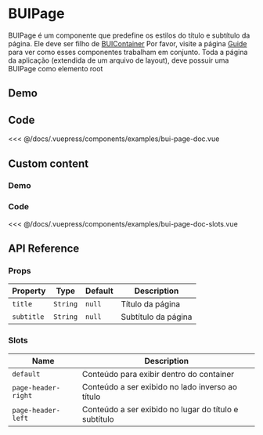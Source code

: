 # BUIPage

BUIPage é um componente que predefine os estilos do título e subtítulo da página. Ele deve ser filho de [BUIContainer](/components/bui-container.html)
Por favor, visite a página [Guide](/guide.html) para ver como esses componentes trabalham em conjunto.
Toda a página da aplicação (extendida de um arquivo de layout), deve possuir uma BUIPage como elemento root

## Demo
<Demo componentName="examples-bui-page-doc" />

## Code
<SourceCode>
<<< @/docs/.vuepress/components/examples/bui-page-doc.vue
</SourceCode>

## Custom content

### Demo
<Demo componentName="examples-bui-page-doc-slots" />

### Code
<SourceCode>
<<< @/docs/.vuepress/components/examples/bui-page-doc-slots.vue
</SourceCode>

## API Reference

### Props
| Property | Type | Default | Description |
| -------- | ---- | ------- | ----------- |
| `title` | `String` | `null` | Título da página |
| `subtitle` | `String` | `null` | Subtítulo da página |


### Slots
| Name | Description |
| -------- | ---- |
| `default` | Conteúdo para exibir dentro do container |
| `page-header-right` | Conteúdo a ser exibido no lado inverso ao título |
| `page-header-left` | Conteúdo a ser exibido no lugar do título e subtítulo |
